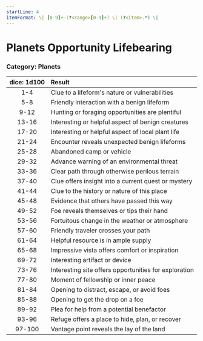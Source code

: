 ```yaml
---
startLine: 4
itemFormat: \| [0-9]+-(?<range>[0-9]+) \| (?<item>.*) \|
---
```

# Planets Opportunity Lifebearing
### Category: Planets

| dice: 1d100 | Result |
|:----:|:-------|
| 1-4 | Clue to a lifeform's nature or vulnerabilities |
| 5-8 | Friendly interaction with a benign lifeform |
| 9-12 | Hunting or foraging opportunities are plentiful |
| 13-16 | Interesting or helpful aspect of benign creatures |
| 17-20 | Interesting or helpful aspect of local plant life |
| 21-24 | Encounter reveals unexpected benign lifeforms |
| 25-28 | Abandoned camp or vehicle |
| 29-32 | Advance warning of an environmental threat |
| 33-36 | Clear path through otherwise perilous terrain |
| 37-40 | Clue offers insight into a current quest or mystery |
| 41-44 | Clue to the history or nature of this place |
| 45-48 | Evidence that others have passed this way |
| 49-52 | Foe reveals themselves or tips their hand |
| 53-56 | Fortuitous change in the weather or atmosphere |
| 57-60 | Friendly traveler crosses your path |
| 61-64 | Helpful resource is in ample supply |
| 65-68 | Impressive vista offers comfort or inspiration |
| 69-72 | Interesting artifact or device |
| 73-76 | Interesting site offers opportunities for exploration |
| 77-80 | Moment of fellowship or inner peace |
| 81-84 | Opening to distract, escape, or avoid foes |
| 85-88 | Opening to get the drop on a foe |
| 89-92 | Plea for help from a potential benefactor |
| 93-96 | Refuge offers a place to hide, plan, or recover |
| 97-100 | Vantage point reveals the lay of the land |